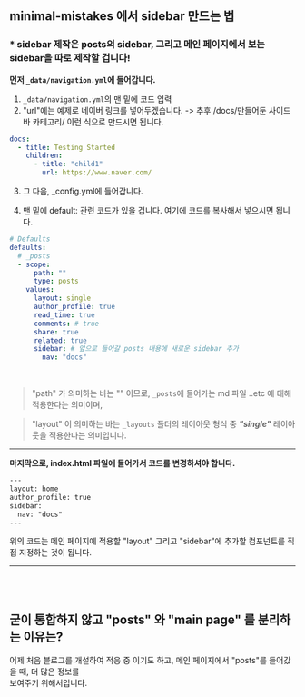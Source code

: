 

## minimal-mistakes 에서 sidebar 만드는 법

### * sidebar 제작은 posts의 sidebar, 그리고 메인 페이지에서 보는 sidebar을 따로 제작할 겁니다!

<b>먼저 <code>_data/navigation.yml</code>에 들어갑니다.</b>


1. <code>_data/navigation.yml</code>의 맨 밑에 코드 입력   
2. "url"에는 예제로 네이버 링크를 넣어두겠습니다. -> 추후 /docs/만들어둔 사이드바 카테고리/  이런 식으로 만드시면 됩니다.   
   
```yml
docs:
  - title: Testing Started
    children:
      - title: "child1"
        url: https://www.naver.com/
```

3. 그 다음, _config.yml에 들어갑니다.

4. 맨 밑에 default: 관련 코드가 있을 겁니다. 여기에 코드를 복사해서 넣으시면 됩니다. 



```yml
# Defaults
defaults:
  # _posts
  - scope:
      path: ""
      type: posts
    values:
      layout: single
      author_profile: true
      read_time: true
      comments: # true
      share: true
      related: true
      sidebar: # 앞으로 들어갈 posts 내용에 새로운 sidebar 추가
        nav: "docs" 
```
<br/>

> "path" 가 의미하는 바는 "" 이므로, <code>_posts</code>에 들어가는 md 파일 ..etc 에 대해 적용한다는 의미이며,

> "layout" 이 의미하는 바는 <code>_layouts</code> 폴더의 레이아웃 형식 중 <i><b>"single"</b></i> 레이아웃을 적용한다는 의미입니다.

<hr/>

<b> 마지막으로, index.html 파일에 들어가서 코드를 변경하셔야 합니다.</b>   

```html
---
layout: home
author_profile: true
sidebar:
  nav: "docs"
---
```

위의 코드는 메인 페이지에 적용할 "layout" 그리고 "sidebar"에 추가할 컴포넌트를 직접 지정하는 것이 됩니다.

<hr/>
<br/>
<br/>

## 굳이 통합하지 않고 <b>"posts"</b> 와 <b>"main page"</b> 를 분리하는 이유는?

어제 처음 블로그를 개설하여 적응 중 이기도 하고, 메인 페이지에서 "posts"를 들어갔을 때, 더 많은 정보를 <br/>
보여주기 위해서입니다.
